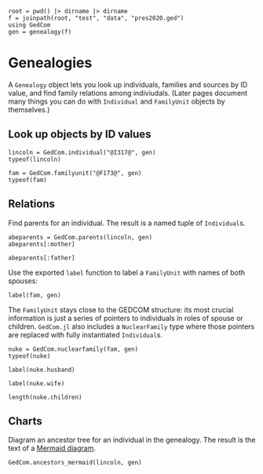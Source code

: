 ```@setup gen
root = pwd() |> dirname |> dirname
f = joinpath(root, "test", "data", "pres2020.ged")
using GedCom
gen = genealogy(f)
```

# Genealogies

A `Genealogy` object lets you look up individuals, families and sources by ID value, and find family relations among indiviudals. (Later pages document many things you can do with `Individual` and `FamilyUnit` objects by themselves.)

## Look up objects by ID values

```@example gen
lincoln = GedCom.individual("@I317@", gen)
typeof(lincoln)
```

```@example gen
fam = GedCom.familyunit("@F173@", gen)
typeof(fam)
```

## Relations

Find parents for an individual. The result is a named tuple of `Individual`s.

```@example gen
abeparents = GedCom.parents(lincoln, gen)
abeparents[:mother]
```
```@example gen
abeparents[:father]
```

Use the exported `label` function to label a `FamilyUnit` with names of both spouses:

```@example gen
label(fam, gen)
```


The `FamilyUnit` stays close to the GEDCOM structure: its most crucial information is just a series of pointers to individuals in roles of spouse or children.  `GedCom.jl` also includes a `NuclearFamily` type where those pointers are replaced with fully instantiated `Individual`s.

```@example gen
nuke = GedCom.nuclearfamily(fam, gen)
typeof(nuke)
```

```@example gen
label(nuke.husband)
```


```@example gen
label(nuke.wife)
```

```@example gen
length(nuke.children)
```

## Charts


Diagram an ancestor tree for an individual in the genealogy.  The result is the text of a [Mermaid diagram](https://mermaid-js.github.io/mermaid/#/).


```@example gen
GedCom.ancestors_mermaid(lincoln, gen)
```
